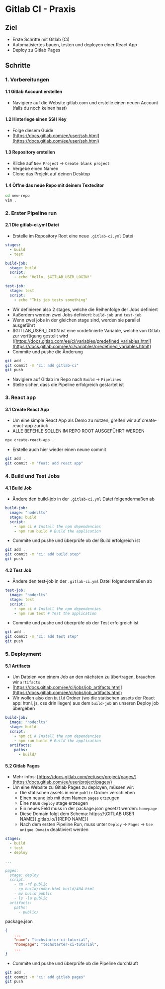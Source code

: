 # Gitlab CI - Praxis

## Ziel

- Erste Schritte mit Gitlab (Ci)
- Automatisiertes bauen, testen und deployen einer React App
- Deploy zu Gitlab Pages

## Schritte

### 1. Vorbereitungen

#### 1.1 Gitlab Account erstellen

- Navigiere auf die Website gitlab.com und erstelle einen neuen Account (falls du noch keinen hast)

#### 1.2 Hinterlege einen SSH Key

- Folge diesem Guide
- [https://docs.gitlab.com/ee/user/ssh.html](https://docs.gitlab.com/ee/user/ssh.html)

#### 1.3 Repository erstellen

- Klicke auf `New Project` -> `Create blank project`
- Vergebe einen Namen
- Clone das Projekt auf deinen Desktop

#### 1.4 Öffne das neue Repo mit deinem Texteditor

```bash
cd new-repo
vim .
```

### 2. Erster Pipeline run

#### 2.1 Die gitlab-ci.yml Datei

- Erstelle im Repository Root eine neue `.gitlab-ci.yml` Datei

```yaml
stages:
  - build
  - test

build-job:
  stage: build
  script:
    - echo "Hello, $GITLAB_USER_LOGIN!"

test-job:
  stage: test
  script:
    - echo "This job tests something"
```

- Wir definieren also 2 stages, welche die Reihenfolge der Jobs definiert
- Außerdem werden zwei Jobs definiert: `build-job` und `test-job`
- Wenn zwei jobs in der gleichen stage sind, werden sie parallel ausgeführt
- $GITLAB_USER_LOGIN ist eine vordefinierte Variable, welche von Gitlab zur verfügung gestellt wird ([https://docs.gitlab.com/ee/ci/variables/predefined_variables.html](https://docs.gitlab.com/ee/ci/variables/predefined_variables.html))
- Commite und pushe die Änderung

```bash
git add .
git commit -m "ci: add gitlab-ci"
git push
```

- Navigiere auf Gitlab im Repo nach `Build` -> `Pipelines`
- Stelle sicher, dass die Pipeline erfolgreich gestartet ist

### 3. React app

#### 3.1 Create React App

- Um eine simple React App als Demo zu nutzen, greifen wir auf create-react-app zurück
- ALLE BEFEHLE SOLLEN IM REPO ROOT AUSGEFÜHRT WERDEN

```bash
npx create-react-app .
```

- Erstelle auch hier wieder einen neune commit

```bash
git add .
git commit -m "feat: add react app"
```

### 4. Build und Test Jobs

#### 4.1 Build Job

- Ändere den build-job in der `.gitlab-ci.yml` Datei folgendermaßen ab

```yaml
build-job:
  image: "node:lts"
  stage: build
  script:
    - npm ci # Install the npm dependencies
    - npm run build # Build the application
```

- Commite und pushe und überprüfe ob der Build erfolgreich ist

```bash
git add .
git commit -m "ci: add build step"
git push
```

#### 4.2 Test Job


- Ändere den test-job in der `.gitlab-ci.yml` Datei folgendermaßen ab

```yaml
test-job:
  image: "node:lts"
  stage: test
  script:
    - npm ci # Install the npm dependencies
    - npm run test # Test the application
```

- Commite und pushe und überprüfe ob der Test erfolgreich ist

```bash
git add .
git commit -m "ci: add test step"
git push
```

### 5. Deployment

#### 5.1 Artifacts

- Um Dateien von einem Job an den nächsten zu übertragen, brauchen wir `artifacts` 
- [https://docs.gitlab.com/ee/ci/jobs/job_artifacts.html](https://docs.gitlab.com/ee/ci/jobs/job_artifacts.html)
- Wir wollen also den `build` Ordner (wo die statischen assets der React app: html, js, css drin liegen) aus dem `build-job` an unseren Deploy job übergeben

```yaml
build-job:
  image: "node:lts"
  stage: build
  script:
    - npm ci # Install the npm dependencies
    - npm run build # Build the application
  artifacts:
    paths:
      - build/
```

#### 5.2 Gitlab Pages

- Mehr infos: [https://docs.gitlab.com/ee/user/project/pages/](https://docs.gitlab.com/ee/user/project/pages/)
- Um eine Website zu Gitlab Pages zu deployen, müssen wir:
    - Die statischen assets in eine `public` Ordner verschieben
    - Einen neune job mit dem Namen `pages` erzeugen
    - Eine neue `deploy` stage erzeugen
    - Ein neues Feld muss in der package.json gesetzt werden: `homepage`
    - Diese Domain folgt dem Schema: https://{GITLAB USER NAME}}.gitlab.io/{{REPO NAME}}
    - Nach dem ersten Pipeline Run, muss unter `Deploy` -> `Pages` -> `Use unique Domain` deaktiviert werden

```yaml
stages:
  - build
  - test
  - deploy

...

pages:
  stage: deploy
  script:
    - rm -rf public
    - cp build/index.html build/404.html
    - mv build public
    - ls -la public
  artifacts:
    paths:
      - public/

```

package.json

```json
{
    ...
    "name": "techstarter-ci-tutorial",
    "homepage": "techstarter-ci-tutorial",
    ...
}
```
  
- Commite und pushe und überprüfe ob die Pipeline durchläuft

```bash
git add .
git commit -m "ci: add gitlab pages"
git push
```
